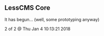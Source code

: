 LessCMS Core
------------

It has begun... (well, some prototyping anyway)

2 of 2 @ Thu Jan  4 10:13:21 2018
